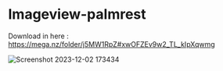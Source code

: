 # Imageview-palmrest

Download in here :
https://mega.nz/folder/j5MW1RpZ#xwOFZEv9w2_TL_kIpXqwmg

![Screenshot 2023-12-02 173434](https://github.com/arkan3h/Imageview-palmrest/assets/114378553/bafa5745-2302-40f6-ab63-cebbfcea5271)
